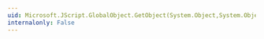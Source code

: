 ```yaml
---
uid: Microsoft.JScript.GlobalObject.GetObject(System.Object,System.Object)
internalonly: False
---
```

